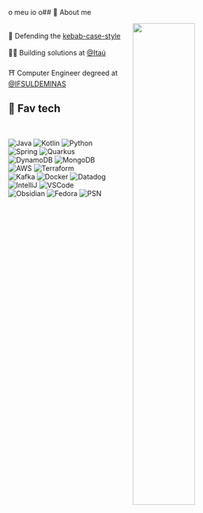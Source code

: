o meu io o## 🥋 About me

<img align= "right" width="50%" src=coffee_mug.gif/>

<br/>🍢 Defending the [kebab-case-style](https://www.theserverside.com/definition/Kebab-case)<br/>
<br/>🥷🏻 Building solutions at [@Itaú](https://carreiras.itau.com.br/)<br/>
<br/>⛩️ Computer Engineer degreed at [@IFSULDEMINAS](https://portal.ifsuldeminas.edu.br/index.php) <br/>

## 💠 Fav tech

</br>

![Java](https://img.shields.io/badge/java-%23ED8B00.svg?style=for-the-badge&logo=openjdk&logoColor=white)
![Kotlin](https://img.shields.io/badge/kotlin-%237F52FF.svg?style=for-the-badge&logo=kotlin&logoColor=white)
![Python](https://img.shields.io/badge/python-3670A0?style=for-the-badge&logo=python&logoColor=ffdd54)
</br>
![Spring](https://img.shields.io/badge/Spring-6DB33F?style=for-the-badge&logo=spring&logoColor=white)
![Quarkus](https://img.shields.io/badge/quarkus-%234794EB.svg?style=for-the-badge&logo=quarkus&logoColor=white)
</br>
![DynamoDB](https://img.shields.io/badge/Amazon%20DynamoDB-4053D6?style=for-the-badge&logo=Amazon%20DynamoDB&logoColor=white)
![MongoDB](https://img.shields.io/badge/MongoDB-4EA94B?style=for-the-badge&logo=mongodb&logoColor=white)
</br>
![AWS](https://img.shields.io/badge/AWS%20-FF9900.svg?style=for-the-badge&logo=AWS-Lambda&logoColor=white)
![Terraform](https://img.shields.io/badge/terraform-%235835CC.svg?style=for-the-badge&logo=terraform&logoColor=white)
</br>
![Kafka](https://img.shields.io/badge/Apache%20Kafka-000?style=for-the-badge&logo=apachekafka)
![Docker](https://img.shields.io/badge/docker-%230db7ed.svg?style=for-the-badge&logo=docker&logoColor=white)
![Datadog](https://img.shields.io/badge/datadog-%23632CA6.svg?style=for-the-badge&logo=datadog&logoColor=white)
</br>
![IntelliJ](https://img.shields.io/badge/IntelliJ_IDEA-000000.svg?style=for-the-badge&logo=intellij-idea&logoColor=white)
![VSCode](https://img.shields.io/badge/VSCode-0078D4?style=for-the-badge&logo=visual-studio-code&logoColor=white)
</br>
![Obsidian](https://img.shields.io/badge/Obsidian-%23483699.svg?style=for-the-badge&logo=obsidian&logoColor=white)
![Fedora](https://img.shields.io/badge/Fedora-294172?style=for-the-badge&logo=fedora&logoColor=white)
![PSN](https://img.shields.io/badge/PSN-%230070D1.svg?style=for-the-badge&logo=Playstation&logoColor=white)
